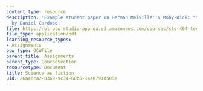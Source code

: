```yaml
---
content_type: resource
description: 'Example student paper on Herman Melville''s Moby-Dick: "Science as fiction,"
  by Daniel Cardoso.'
file: https://ol-ocw-studio-app-qa.s3.amazonaws.com/courses/sts-464-technology-and-the-literary-imagination-spring-2008/26a46ca203699c3460b514e0791d505e_dcardoso_wk7.pdf
file_type: application/pdf
learning_resource_types:
- Assignments
ocw_type: OCWFile
parent_title: Assignments
parent_type: CourseSection
resourcetype: Document
title: Science as fiction
uid: 26a46ca2-0369-9c34-60b5-14e0791d505e
---
```

